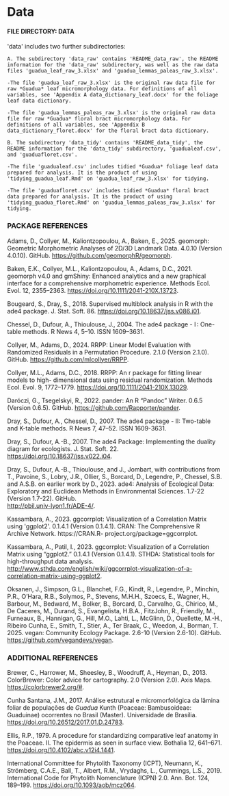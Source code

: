 # Data

#### FILE DIRECTORY: DATA

'data' includes two further subdirectories: 
	
	A. The subdirectory 'data_raw' contains 'README_data_raw', the README information for the 'data_raw' subdirectory, was well as the raw data files 'guadua_leaf_raw_3.xlsx' and 'guadua_lemmas_paleas_raw_3.xlsx'.
		
	-The file 'guadua_leaf_raw_3.xlsx' is the original raw data file for raw *Guadua* leaf micromorphology data. For definitions of all variables, see 'Appendix A data_dictionary_leaf.docx' for the foliage leaf data dictionary. 
		
	-The file 'guadua_lemmas_paleas_raw_3.xlsx' is the original raw data file for raw *Guadua* floral bract micromorphology data. For definitions of all variables, see 'Appendix B data_dictionary_floret.docx' for the floral bract data dictionary. 
	
	B. The subdirectory 'data_tidy' contains 'README_data_tidy', the README information for the 'data_tidy' subdirectory, 'guadualeaf.csv', and 'guaduafloret.csv'.
	
	-The file 'guadualeaf.csv' includes tidied *Guadua* foliage leaf data prepared for analysis. It is the product of using 'tidying_guadua_leaf.Rmd' on 'guadua_leaf_raw_3.xlsx' for tidying.
	
	-The file 'guaduafloret.csv' includes tidied *Guadua* floral bract data prepared for analysis. It is the product of using 'tidying_guadua_floret.Rmd' on 'guadua_lemmas_paleas_raw_3.xlsx' for tidying. 


### PACKAGE REFERENCES

Adams, D., Collyer, M., Kaliontzopoulou, A., Baken, E., 2025. geomorph: Geometric Morphometric Analyses of 2D/3D Landmark Data. 4.0.10 (Version 4.0.10). GitHub. 
	https://github.com/geomorphR/geomorph.

Baken, E.K., Collyer, M.L., Kaliontzopoulou, A., Adams, D.C., 2021. geomorph v4.0 and gmShiny: Enhanced analytics and a new graphical interface for a comprehensive 	morphometric experience. Methods Ecol. Evol. 12, 2355–2363. https://doi.org/10.1111/2041-210X.13723.

Bougeard, S., Dray, S., 2018. Supervised multiblock analysis in R with the ade4 package. J. Stat. Soft. 86. https://doi.org/10.18637/jss.v086.i01.

Chessel, D., Dufour, A., Thioulouse, J., 2004. The ade4 package - I : One-table methods. R News 4, 5–10. ISSN 1609–3631.

Collyer, M., Adams, D., 2024. RRPP: Linear Model Evaluation with Randomized Residuals in a Permutation Procedure. 2.1.0 (Version 2.1.0). GitHub. 	https://github.com/mlcollyer/RRPP.

Collyer, M.L., Adams, D.C., 2018. RRPP: An r package for fitting linear models to high-	dimensional data using residual randomization. Methods Ecol. Evol. 9, 1772–1779. 	https://doi.org/10.1111/2041-210X.13029.

Daróczi, G., Tsegelskyi, R., 2022. pander: An R “Pandoc” Writer. 0.6.5 (Version 0.6.5). GitHub.	https://github.com/Rapporter/pander.

Dray, S., Dufour, A., Chessel, D., 2007. The ade4 package - II: Two-table and K-table methods. R News 7, 47–52. ISSN 1609-3631.

Dray, S., Dufour, A.-B., 2007. The ade4 Package: Implementing the duality diagram for ecologists. J. Stat. Soft. 22. https://doi.org/10.18637/jss.v022.i04.

Dray, S., Dufour, A.-B., Thioulouse, and J., Jombart, with contributions from T., Pavoine, S., Lobry, J.R., Ollier, S., Borcard, D., Legendre, P., Chessel, S.B. and A.S.B. on 	earlier work by D., 2023. ade4: Analysis of Ecological Data: Exploratory and Euclidean Methods in Environmental Sciences. 1.7-22 (Version 1.7-22). GitHub. 	
	http://pbil.univ-lyon1.fr/ADE-4/.

Kassambara, A., 2023. ggcorrplot: Visualization of a Correlation Matrix using 'ggplot2'. 0.1.4.1 (Version 0.1.4.1). CRAN: The Comprehensive R Archive Network. 	https://CRAN.R-	project.org/package=ggcorrplot.

Kassambara, A., Patil, I., 2023. ggcorrplot: Visualization of a Correlation Matrix using “ggplot2.” 0.1.4.1 (Version 0.1.4.1). STHDA: Statistical tools for high-throughput 	data analysis. http://www.sthda.com/english/wiki/ggcorrplot-visualization-of-a-correlation-matrix-using-ggplot2.

Oksanen, J., Simpson, G.L., Blanchet, F.G., Kindt, R., Legendre, P., Minchin, P.R., O’Hara, R.B., Solymos, P., Stevens, M.H.H., Szoecs, E., Wagner, H., Barbour, M., Bedward, 	M., Bolker, B., Borcard, D., Carvalho, G., Chirico, M., De Caceres, M., Durand, S., Evangelista, H.B.A., FitzJohn, R., Friendly, M., Furneaux, B., Hannigan, G., Hill, 	M.O., Lahti, L., McGlinn, D., Ouellette, M.-H., Ribeiro Cunha, E., Smith, T., Stier, A., Ter Braak, C., Weedon, J., Borman, T. 2025. vegan: Community Ecology Package. 	2.6-10 (Version 2.6-10). GitHub. https://github.com/vegandevs/vegan.


### ADDITIONAL REFERENCES

Brewer, C., Harrower, M., Sheesley, B., Woodruff, A., Heyman, D., 2013. ColorBrewer: Color advice for cartography. 2.0 (Version 2.0). Axis Maps. https://colorbrewer2.org/#.

Cunha Santana, J.M., 2017. Análise estrutural e micromorfológica da lâmina foliar de populações de *Guadua* Kunth (Poaceae: Bambusoideae: Guaduinae) ocorrentes no Brasil 	(Master). Universidade de Brasília. https://doi.org/10.26512/2017.01.D.24783.

Ellis, R.P., 1979. A procedure for standardizing comparative leaf anatomy in the Poaceae. II. The epidermis as seen in surface view. Bothalia 12, 641–671. 	https://doi.org/10.4102/abc.v12i4.1441.

International Committee for Phytolith Taxonomy (ICPT), Neumann, K., Strömberg, C.A.E., 	Ball, T., Albert, R.M., Vrydaghs, L., Cummings, L.S., 2019. International Code for 	Phytolith Nomenclature (ICPN) 2.0. Ann. Bot. 124, 189–199. https://doi.org/10.1093/aob/mcz064.

